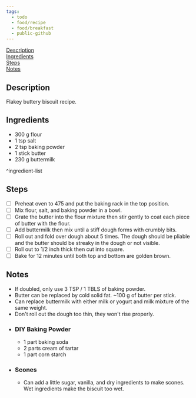 ```yaml
---
tags: 
  - todo 
  - food/recipe 
  - food/breakfast
  - public-github
---
```


[Description](#Description)  
[Ingredients](#Ingredients)  
[Steps](#Steps)  
[Notes](#Notes)  

## Description
Flakey buttery biscuit recipe. 

## Ingredients

- 300 g flour
- 1 tsp salt
- 2 tsp baking powder
- 1 stick butter
- 230 g buttermilk

^ingredient-list

## Steps

- [ ] Preheat oven to 475 and put the baking rack in the top position.
- [ ] Mix flour, salt, and baking powder in a bowl.
- [ ] Grate the butter into the flour mixture then stir gently to coat each piece of butter with the flour.
- [ ] Add buttermilk then mix until a stiff dough forms with crumbly bits. 
- [ ] Roll out and fold over dough about 5 times. The dough should be pliable and the butter should be streaky in the dough or not visible. 
- [ ] Roll out to 1/2 inch thick then cut into square.
- [ ] Bake for 12 minutes until both top and bottom are golden brown. 

## Notes

- If doubled, only use 3 TSP / 1 TBLS of baking powder. 
- Butter can be replaced by cold solid fat. ~100 g of butter per stick.
- Can replace buttermilk with either milk or yogurt and milk mixture of the same weight. 
- Don't roll out the dough too thin, they won't rise properly.
- ### DIY Baking Powder 
	- 1 part baking soda
	- 2 parts cream of tartar
	- 1 part corn starch
- ### Scones
	- Can add a little sugar, vanilla, and dry ingredients to make scones. Wet ingredients make the biscuit too wet.